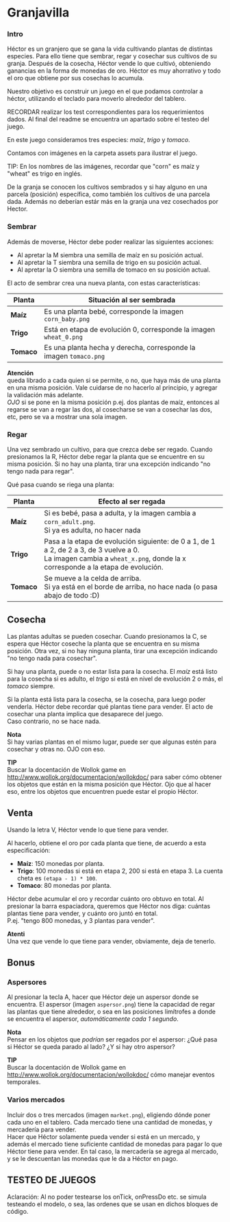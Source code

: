 # Granjavilla

### Intro
Héctor es un granjero que se gana la vida cultivando plantas de distintas especies.
Para ello tiene que sembrar, regar y cosechar sus cultivos de su granja. Después de la cosecha, Héctor vende lo que cultivó, obteniendo ganancias en la forma de monedas de oro.
Héctor es muy ahorrativo y todo el oro que obtiene por sus cosechas lo acumula.

Nuestro objetivo es construir un juego en el que podamos controlar a héctor, 
utilizando el teclado para moverlo alrededor del tablero. 

RECORDAR realizar los test correspondientes para los requerimientos dados. 
Al final del readme se encuentra un apartado sobre el testeo del juego.

En este juego consideramos tres especies: _maíz_, _trigo_ y _tomaco_. 

Contamos con imágenes en la carpeta assets para ilustrar el juego.

TIP: En los nombres de las imágenes, recordar que "corn" es maíz y "wheat" es trigo en inglés.

De la granja se conocen los cultivos sembrados y si hay alguno en una parcela (posición) específica, como también los cultivos de una parcela dada. Además no deberían estár más en la granja una vez cosechados por Hector.

### Sembrar
Además de moverse, Héctor debe poder realizar las siguientes acciones:
- Al apretar la M siembra una semilla de maíz en su posición actual.
- Al apretar la T siembra una semilla de trigo en su posición actual.
- Al apretar la O siembra una semilla de tomaco en su posición actual.

El acto de sembrar crea una nueva planta, con estas características:  

| Planta | Situación al ser sembrada |
|---|---|
| **Maíz**   | Es una planta bebé, corresponde la imagen `corn_baby.png` |
| **Trigo**  | Está en etapa de evolución 0, corresponde la imagen `wheat_0.png` |
| **Tomaco** | Es una planta hecha y derecha, corresponde la imagen `tomaco.png` | 


**Atención**  
queda librado a cada quien si se permite, o no, que haya más de una planta en una misma posición. 
Vale cuidarse de no hacerlo al principio, y agregar la validación más adelante.  
_OJO_ si se pone en la misma posición p.ej. dos plantas de maíz, entonces al regarse se van a regar las dos, al cosecharse se van a cosechar las dos, etc, pero se va a mostrar una sola imagen.


### Regar
Una vez sembrado un cultivo, para que crezca debe ser regado. 
Cuando presionamos la R, Héctor debe regar la planta que se encuentre en su misma posición.
Si no hay una planta, tirar una excepción indicando "no tengo nada para regar".

Qué pasa cuando se riega una planta: 

| Planta     | Efecto al ser regada |
|---|---|
| **Maíz**   | Si es bebé, pasa a adulta, y la imagen cambia a `corn_adult.png`. <br> Si ya es adulta, no hacer nada |
| **Trigo**  | Pasa a la etapa de evolución siguiente: de 0 a 1, de 1 a 2, de 2 a 3, de 3 vuelve a 0. <br> La imagen cambia a `wheat_x.png`, donde la x corresponde a la etapa de evolución. |
| **Tomaco** | Se mueve a la celda de arriba. <br> Si ya está en el borde de arriba, no hace nada (o pasa abajo de todo :D) | 
  


## Cosecha
Las plantas adultas se pueden cosechar.
Cuando presionamos la C, se espera que Héctor coseche la planta que se encuentra en su misma posición.
Otra vez, si no hay ninguna planta, tirar una excepción indicando "no tengo nada para cosechar".

Si hay una planta, puede o no estar lista para la cosecha.
El _maíz_ está listo para la cosecha si es adulto, el _trigo_ si está en nivel de evolución 2 o más, el _tomaco_ siempre.

Si la planta está lista para la cosecha, se la cosecha, para luego poder venderla. Héctor debe recordar qué plantas tiene para vender. El acto de cosechar una planta implica que desaparece del juego.  
Caso contrario, no se hace nada.

**Nota**  
Si hay varias plantas en el mismo lugar, puede ser que algunas estén para cosechar y otras no. OJO con eso.

**TIP**  
Buscar la docentación de Wollok game en http://www.wollok.org/documentacion/wollokdoc/ 
para saber cómo obtener los objetos que están en la misma posición que Héctor.
Ojo que al hacer eso, entre los objetos que encuentren puede estar el propio Héctor.

## Venta
Usando la letra V, Héctor vende lo que tiene para vender.
   
Al hacerlo, obtiene el oro por cada planta que tiene, de acuerdo a esta especificación:
- **Maíz**: 150 monedas por planta.
- **Trigo**: 100 monedas si está en etapa 2, 200 si está en etapa 3. La cuenta cheta es `(etapa - 1) * 100`.
- **Tomaco**: 80 monedas por planta.

Héctor debe acumular el oro y recordar cuánto oro obtuvo en total. Al presionar la barra espaciadora, queremos que Héctor nos diga: cuántas plantas tiene para vender, y cuánto oro juntó en total.  
P.ej. "tengo 800 monedas, y 3 plantas para vender".

**Atenti**  
Una vez que vende lo que tiene para vender, obviamente, deja de tenerlo.

## Bonus

### Aspersores
Al presionar la tecla A, hacer que Héctor deje un aspersor donde se encuentra. El aspersor (imagen `aspersor.png`) tiene la capacidad de regar las plantas que tiene alrededor, o sea en las posiciones limítrofes a donde se encuentra el aspersor, _automáticamente cada 1 segundo_.

**Nota**  
Pensar en los objetos que _podrían_ ser regados por el aspersor: ¿Qué pasa si Héctor se queda parado al lado? ¿Y si hay otro aspersor? 

**TIP**  
Buscar la docentación de Wollok game en http://www.wollok.org/documentacion/wollokdoc/ cómo manejar eventos temporales.

### Varios mercados
Incluir dos o tres mercados (imagen `market.png`), eligiendo dónde poner cada uno en el tablero. 
Cada mercado tiene una cantidad de monedas, y mercadería para vender.  
Hacer que Héctor solamente pueda vender si está en un mercado, y además el mercado tiene suficiente cantidad de monedas para pagar lo que Héctor tiene para vender. En tal caso, la mercadería se agrega al mercado, y se le descuentan las monedas que le da a Héctor en pago.  

## TESTEO DE JUEGOS
Aclaración: Al no poder testearse los onTick, onPressDo etc. se simula testeando el modelo, o sea, las ordenes que se usan en dichos bloques de código.
